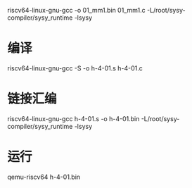 riscv64-linux-gnu-gcc -o 01_mm1.bin 01_mm1.c -L/root/sysy-compiler/sysy_runtime -lsysy

# 编译
riscv64-linux-gnu-gcc -S -o h-4-01.s h-4-01.c

# 链接汇编
riscv64-linux-gnu-gcc h-4-01.s -o h-4-01.bin -L/root/sysy-compiler/sysy_runtime -lsysy

# 运行
qemu-riscv64 h-4-01.bin